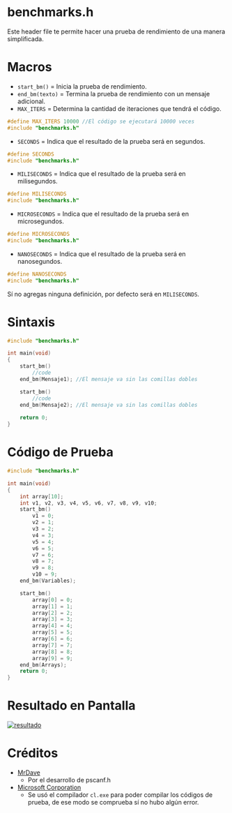 # benchmarks.h

Este header file te permite hacer una prueba de rendimiento de una manera simplificada.

# Macros

- `start_bm()` = Inicia la prueba de rendimiento.
- `end_bm(texto)` = Termina la prueba de rendimiento con un mensaje adicional.
- `MAX_ITERS` = Determina la cantidad de iteraciones que tendrá el código.

```C
#define MAX_ITERS 10000 //El código se ejecutará 10000 veces
#include "benchmarks.h"
```
- `SECONDS` = Indica que el resultado de la prueba será en segundos.

```C
#define SECONDS
#include "benchmarks.h"
```
- `MILISECONDS` = Indica que el resultado de la prueba será en milisegundos.

```C
#define MILISECONDS
#include "benchmarks.h"
```
- `MICROSECONDS` = Indica que el resultado de la prueba será en microsegundos.

```C
#define MICROSECONDS
#include "benchmarks.h"
```
- `NANOSECONDS` = Indica que el resultado de la prueba será en nanosegundos.

```C
#define NANOSECONDS
#include "benchmarks.h"
```
Sí no agregas ninguna definición, por defecto será en `MILISECONDS`.

# Sintaxis

```C
#include "benchmarks.h"

int main(void)
{
	start_bm()
		//code
	end_bm(Mensaje1); //El mensaje va sin las comillas dobles

	start_bm()
		//code
	end_bm(Mensaje2); //El mensaje va sin las comillas dobles
  
	return 0;
}
```

# Código de Prueba
```C
#include "benchmarks.h"

int main(void)
{
	int array[10];
	int v1, v2, v3, v4, v5, v6, v7, v8, v9, v10;
	start_bm()
		v1 = 0;
		v2 = 1;
		v3 = 2;
		v4 = 3;
		v5 = 4;
		v6 = 5;
		v7 = 6;
		v8 = 7;
		v9 = 8;
		v10 = 9;
	end_bm(Variables);

	start_bm()
		array[0] = 0;
		array[1] = 1;
		array[2] = 2;
		array[3] = 3;
		array[4] = 4;
		array[5] = 5;
		array[6] = 6;
		array[7] = 7;
		array[8] = 8;
		array[9] = 9;
	end_bm(Arrays);
	return 0;
}
```

# Resultado en Pantalla
[![resultado](https://i.imgur.com/OPgBKse.png)](https://github.com/MrDave1999)

# Créditos

- [MrDave](https://github.com/MrDave1999) 
	- Por el desarrollo de pscanf.h
- [Microsoft Corporation](https://github.com/Microsoft) 
	- Se usó el compilador `cl.exe` para poder compilar los códigos de prueba, de ese modo se comprueba sí no hubo algún error.
